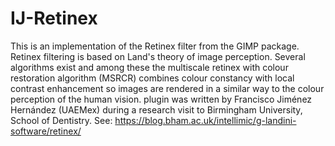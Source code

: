 # IJ-Retinex
This is an implementation of the Retinex filter from the GIMP package. Retinex filtering is based on Land's theory of image perception.  Several algorithms exist and among these the multiscale retinex with colour restoration algorithm (MSRCR) combines colour constancy with local contrast enhancement so images are rendered in a similar way to the colour perception of the human vision.  plugin was written by Francisco Jiménez Hernández (UAEMex)  during a research visit to Birmingham University, School of Dentistry.
See: https://blog.bham.ac.uk/intellimic/g-landini-software/retinex/
